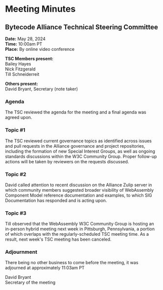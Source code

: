 # Meeting Minutes
## Bytecode Alliance Technical Steering Committee
**Date:** May 28, 2024  
**Time:** 10:00am PT  
**Place:**	By online video conference  

**TSC Members present:**  
Bailey Hayes  
Nick Fitzgerald  
Till Schneiderreit  

**Others present:**  
David Bryant, Secretary (note taker)

### Agenda
The TSC reviewed the agenda for the meeting and a final agenda was agreed upon.

### Topic #1
The TSC reviewed current governance topics as identified across issues and pull requests in the Alliance governance and project repositories, including the formation of new Special Interest Groups, as well as ongoing standards discussions within the W3C Community Group. Proper follow-up actions will be taken by reviewers on the requests discussed.   

### Topic #2
David called attention to recent discussion on the Alliance Zulip server in which community members suggested broader visibility of WebAssembly Component Model reference documentation and examples, to which SIG Documentation has responded and is acting upon.

### Topic #3
Till observed that the WebAssembly W3C Community Group is hosting an in-person hybrid meeting next week in Pittsburgh, Pennsylvania, a portion of which overlaps with the regularly-scheduled TSC meeting time. As a result, next week's TSC meeting has been canceled.

### Adjournment
There being no other business to come before the meeting, it was adjourned at approximately 11:03am PT

David Bryant  
Secretary of the meeting
